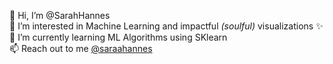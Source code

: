 👋 Hi, I’m @SarahHannes
<br>👀 I’m interested in Machine Learning and impactful *(soulful)* visualizations ✨
<br>🌱 I’m currently learning ML Algorithms using SKlearn
<br>📫 Reach out to me <a href="https://twitter.com/saraahannes">@saraahannes</a>
<!---
SarahHannes/SarahHannes is a ✨ special ✨ repository because its `README.md` (this file) appears on your GitHub profile.
You can click the Preview link to take a look at your changes.

<br>💞️ I’m looking to collaborate on ...
--->
